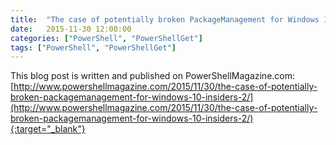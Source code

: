 ```yaml
---
title:  "The case of potentially broken PackageManagement for Windows 10 Insiders"
date:   2015-11-30 12:00:00
categories: ["PowerShell", "PowerShellGet"]
tags: ["PowerShell", "PowerShellGet"]
---
```


This blog post is written and published on PowerShellMagazine.com: [http://www.powershellmagazine.com/2015/11/30/the-case-of-potentially-broken-packagemanagement-for-windows-10-insiders-2/](http://www.powershellmagazine.com/2015/11/30/the-case-of-potentially-broken-packagemanagement-for-windows-10-insiders-2/){:target="_blank"}
